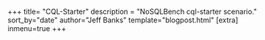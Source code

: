 +++
title= "CQL-Starter"
description = "NoSQLBench cql-starter scenario."
sort_by="date"
author="Jeff Banks"
template="blogpost.html"
[extra]
inmenu=true
+++
